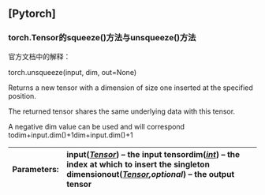 ## \[Pytorch\]

### torch.Tensor的squeeze\(\)方法与unsqueeze\(\)方法

官方文档中的解释：

torch.unsqueeze(input, dim, out=None)

Returns a new tensor with a dimension of size one inserted at the specified position.

The returned tensor shares the same underlying data with this tensor.

A negative dim value can be used and will correspond todim+input.dim\(\)+1dim+input.dim\(\)+1

| Parameters: | **input**\([_Tensor_](http://pytorch.org/docs/master/tensors.html#torch.Tensor)\) – the input tensor**dim**\([_int_](https://docs.python.org/2/library/functions.html#int)\) – the index at which to insert the singleton dimension**out**\([_Tensor_](http://pytorch.org/docs/master/tensors.html#torch.Tensor)_,optional_\) – the output tensor |
| :--- | :--- |




